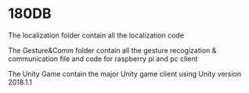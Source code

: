 # 180DB
 
The localization folder contain all the localization code

The Gesture&Comm folder contain all the gesture recogization & communication file and code for raspberry pi and pc client

The Unity Game contain the major Unity game client using Unity version 2018.1.1
